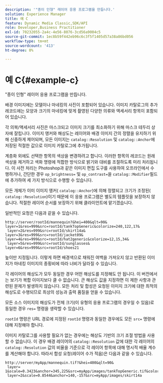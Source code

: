 ```yaml
---
description: '"종이 인형" 레이어 응용 프로그램을 만듭니다.'
solution: Experience Manager
title: 예 C
feature: Dynamic Media Classic,SDK/API
role: Developer,Business Practitioner
exl-id: 70232055-2a4c-4e56-8076-3cd56a9004c5
source-git-commit: 1ec8b59f442eb96c6c3f5f1405d57a38a86bd056
workflow-type: tm+mt
source-wordcount: '413'
ht-degree: 0%

---
```


# 예 C{#example-c}

&quot;종이 인형&quot; 레이어 응용 프로그램을 만듭니다.

배경 이미지에는 모델이나 마네킹의 사진이 포함되어 있습니다. 이미지 카탈로그의 추가 레코드에는 모양과 크기의 마네킹에 맞게 촬영된 다양한 의류와 액세서리 항목이 포함되어 있습니다.

각 의복/액세서리 사진은 마스크되고 이미지 크기를 최소화하기 위해 마스크 테두리 상자에 잘립니다. 이미지 앵커와 해상도는 레이어와 배경 이미지 간의 정렬을 유지하기 위해 신중하게 제어되며, 모든 이미지는 `catalog::Resolution` 및 `catalog::Anchor`에 저장된 적절한 값으로 이미지 카탈로그에 추가됩니다.

계층화 외에도 선택한 항목의 색상을 변경하려고 합니다. 이러한 항목의 레코드는 원래 색상을 제거하고 색화 명령에 적합한 방식으로 밝기와 대비를 조절하도록 미리 처리됩니다. 이 사전 처리는 Photoshop과 같은 이미지 편집 도구를 사용하여 오프라인에서 수행하거나, 간단한 경우 `op_brightness=` 및 `op_contrast=`을 `catalog::Modifier`필드에 추가하여 세 가지 방식으로 수행할 수 있습니다.

모든 개체가 이미 이미지 앵커( `catalog::Anchor`)에 의해 정렬되고 크기가 조정된( `catalog::Resolution`)이기 때문에 이 응용 프로그램은 별도의 템플릿을 보장하지 않습니다. 적절한 레이어 순서를 보장하기 위해 클라이언트에 맡기겠습니다.

일반적인 요청은 다음과 같을 수 있습니다.

```
http://server/rootId/mannequin?&hei=400&qlt=90&
layer=1&res=999&src=rootId/tankTopGeneric&colorize=240,122,17&
 layer=2&res=999&src=rootId/skirt14a&
layer=3&res=999&src=rootId/jacket09&
layer=4&res=999&src=rootId/hat2generic&colorize=12,15,34&
 layer=5&res=999&src=rootId/sunglasses&
layer=6&res=999&src=rootId/shoes21
```

높이만 지정됩니다. 이렇게 하면 배경색으로 채워진 여백을 가져오지 않고 반환된 이미지가 마네킹 이미지의 종횡비에 따라 너비가 달라질 수 있습니다.

각 레이어의 해상도가 모두 동일한 경우 어떤 해상도를 지정해도 안 됩니다. 이 버전에서는 보기가 복합 이미지보다 클 수 없습니다. 큰 해상도 값을 지정하면 이 제한 사항과 관련된 문제가 발생하지 않습니다. 모든 처리 및 합성은 요청된 이미지 크기에 대한 최적의 해상도로 수행되므로 최상의 성능과 출력 품질을 얻을 수 있습니다.

모든 소스 이미지의 해상도가 전체 크기(이 유형의 응용 프로그램의 경우일 수 있음)로 동일한 경우 `res=` 명령을 생략할 수 있습니다.

`rootId` 명령은 URL 경로에 지정된 `rootId` 명령과 동일한 경우에도 모든 `src=` 명령에 대해 지정해야 합니다.

이미지 카탈로그를 사용할 필요가 없는 경우에는 해상도 기반의 크기 조절 방법을 사용할 수 없습니다. 이 경우 배경 레이어의 `catalog::Resolution` 값에 대한 각 레이어의 `catalog::Resolution` 값의 비율을 기준으로 각 레이어 항목에 대해 명시적 배율 계수를 계산해야 합니다. 따라서 합성 요청(레이어 수가 적음)은 다음과 같을 수 있습니다.

```
http://server/myApp/mannequin.tif?&hei=400&qlt=90&
 layer= 1&scale=0.3423&anchor=345,225&src=myApp/images/tankTopGeneric.tif&colorize=240,122,17&
 layer=2&scale=0.8544&anchor=140,-157&src=myApp/images/skirt14a
```
